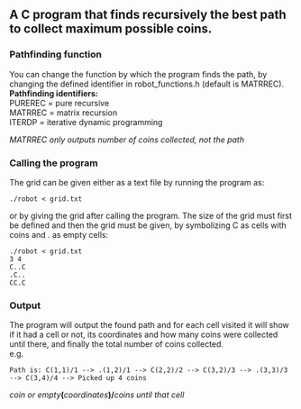 ## A C program that finds recursively the best path to collect maximum possible coins.
### Pathfinding function
You can change the function by which the program finds the path, by changing the defined identifier in robot_functions.h (default is MATRREC).  
**Pathfinding identifiers:**  
PUREREC = pure recursive  
MATRREC = matrix recursion  
ITERDP = iterative dynamic programming  
  
*MATRREC only outputs number of coins collected, not the path*
### Calling the program
The grid can be given either as a text file by running the program as: 
``` 
./robot < grid.txt
```
or by giving the grid after calling the program. The size of the grid must first be defined 
and then the grid must be given, by symbolizing C as cells with coins and . as empty cells:
``` 
./robot < grid.txt
3 4
C..C
.C..
CC.C
```
### Output 
The program will output the found path and for each cell visited it will show if it had a cell or not, its coordinates and how many coins were collected until there, and finally the total number of coins collected.  
e.g.  
```
Path is: C(1,1)/1 --> .(1,2)/1 --> C(2,2)/2 --> C(3,2)/3 --> .(3,3)/3 --> C(3,4)/4 --> Picked up 4 coins
```    
*coin or empty*__(__*coordinates*__)/__*coins until that cell*
